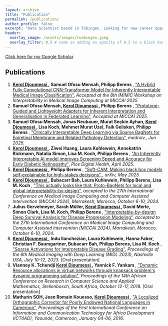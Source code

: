 ```yaml
---
layout: archive
title: "Publication"
permalink: /publication/
author_profile: false
excerpt: "Data Scientist based in Tübingen. Looking for new career opportunities."
header:
  overlay_image: /assets/images/tuebingen.jpeg
  overlay_filter: 0.5 # same as adding an opacity of 0.5 to a black background
---
```

[Click here for my Google Scholar](https://scholar.google.com/citations?user=DsvdINYAAAAJ&hl=en)

## Publications 
<ol>  
<li> <b> <u> Kerol Djoumessi </u>, Samuel Ofosu Mensah, Philipp Berens </b>,
<a href="https://arxiv.org/abs/2504.08481"> "A Hybrid Fully Convolutional CNN-Transformer Model for Inherently Interpretable Medical Image Classification"</a>, 
 <i> Accepted at the 8th IMIMIC Workshop on Interpretability in Medical Image Computing at MICCAI 2025 </i>
</li>
  
<li> <b> Samuel Ofosu Mensah, <u> Kerol Djoumessi </u>, Philipp Berens </b>,
<a href="[https://arxiv.org/abs/2504.08481](https://arxiv.org/abs/2507.05852)"> "Prototype-Guided and Lightweight Adapters for Inherent Interpretation and Generalisation in Federated Learning"</a>, 
 <i> Accepted at MICCAI 2025. </i>
</li>
  
<li> <b> Samuel Ofosu Mensah, Jonas Neubauer, Murat Seçkin Ayhan, <u> Kerol Djoumessi </u>, Lisa Koch, Mehmet Murat Uzel, Faik Gelisken, Philipp Berens </b>,
<a href="https://www.medrxiv.org/content/10.1101/2025.06.05.25329045v1"> "Clinically Interpretable Deep Learning via Sparse BagNets for Epiretinal Membrane and Related Pathology Detection"</a>, 
 <i> medrxiv., Jun 2025. </i>
</li>
  
<li> <b> <u> Kerol Djoumessi </u>, Ziwei Huang, Laura Kuhlewein, Annekatrin Rickmann, Natalia Simon, Lisa M. Koch, Philipp Berens </b>,
<a href="https://journals.plos.org/digitalhealth/article?id=10.1371/journal.pdig.0000831"> "An Inherently Interpretable AI model improves Screening Speed and Accuracy for Early Diabetic Retinopathy"</a>, 
 <i> Plos Digital Health, April 2025. </i>
</li>

<li> <b> <u> Kerol Djoumessi </u>, Philipp Berens </b>,
<a href="https://arxiv.org/abs/2505.17748"> "Soft-CAM: Making black box models self-explainable for high-stakes decisions" </a>, 
 <i> arXiv, May 2025. </i>
</li>
  
<li> <b> <u> Kerol Djoumessi </u>, Bubacarr Bah, Laura Kuhlewein, Philipp Berens, Lisa M. Koch </b>, 
<a href="https://link.springer.com/chapter/10.1007/978-3-031-72117-5_67"> "This actually looks like that: Proto-BagNets for local and global interpretability-by-design"</a>,
 <i> accepted to the 27th International Conference on Medical Image Computing and Computer Assisted Intervention (MICCAI 2024), Marrakesh, Morocco, October 6-10, 2024. </i>
</li>

<li> <b> Julius Gervelmeyer, Sarah Müller, <u> Kerol Djoumessi </u>, David Merle,  Simon Clark, Lisa M. Koch, Philipp Berens </b>,
  <a href="https://link.springer.com/chapter/10.1007/978-3-031-72117-5_47"> "Interpretable-by-design Deep Survival Analysis for Disease Progression Modeling"</a>,      
  <i> accepted to the 27th International Conference on Medical Image Computing and Computer Assisted Intervention (MICCAI 2024), Marrakesh, Morocco, October 6-10, 2024. </i>
</li>

<li>
  <b> <u> Kerol Djoumessi </u>,  Indu Ilanchezian, Laura Kuhlewein, Hanna Faber, Christian F. Baumgartner, Bubacarr Bah, Philipp Berens, Lisa M. Koch </b>,
  <a href="https://openreview.net/forum?id=us8BFTsWOq"> "Sparse Activations for Interpretable Disease Grading"</a>, 
  <i> Proceedings of the 6th Medical Imaging with Deep Learning (MIDL 2023), Nashville USA, July 10-12, 2023. </i> [Oral presentation]
</li>

<li> 
  <b> Vianney K. Tchendji <u> Kerol Djoumessi </u>,  Yannick F. Yankam </b>,
  <a href="http://www.cari-info.org/Actes-2018/p122-130.pdf"> "Dynamic Resource allocations in virtual networks through knapsack problem's dynamic programming solution"</a>, 
  <i> Proceedings of the 14th African Conference on Research in Computer Science and Applied Mathematics, Stellenbosch, South Africa, October 12-17, 2018. </i> [Oral presentation]
</li>

<li> 
  <b> Mathurin SOH, Jean Romain Kouesso, <u> Kerol Djoumessi </u> </b>,
  <a href="https://www.researchgate.net/publication/301298010_A_Localised_Orthographic_Corrector_for_Poorly_Endowed_National_Languages_in_Cameroon"> "A Localized Orthographic Corrector for Poorly Endowed National Languages in Cameroon"</a>, 
  <i> Proceedings of the First International Conference on Information and Communication Technology for Africa Development (ICT4AD), Yaoundé, Cameroon, January 04-06, 2016. </i> 
</li>
</ol> 



